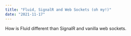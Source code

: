 ```yaml
---
title: "Fluid, SignalR and Web Sockets (oh my!)"
date: "2021-11-17"
---
```


How is Fluid different than SignalR and vanilla web sockets.
